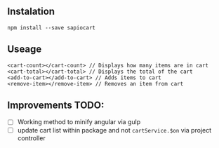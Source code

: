## Instalation
`npm install --save sapiocart`

## Useage
```
<cart-count></cart-count> // Displays how many items are in cart
<cart-total></cart-total> // Displays the total of the cart
<add-to-cart></add-to-cart> // Adds items to cart
<remove-item></remove-item> // Removes an item from cart
```

## Improvements TODO:
- [ ] Working method to minify angular via gulp
- [ ] update cart list within package and not `cartService.$on` via project controller
<!-- - [ ] -->
